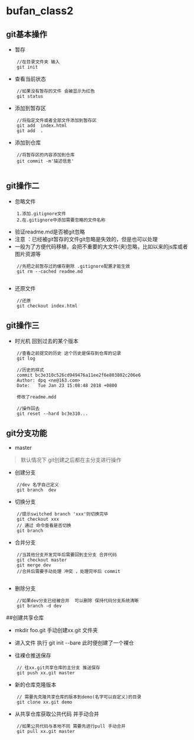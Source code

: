 # bufan_class2
## git基本操作

+ 暂存
```shell
	//在目录文件夹 输入
	git init

```
+ 查看当前状态
```shell
	//如果没有暂存的文件 会被显示为红色
	git status
```

+ 添加到暂存区
```shell
	//将指定文件或者全部文件添加到暂存区
	git add  index.html
	git add  .  
```

+ 添加到仓库
```shell
	//将暂存区的内容添加到仓库
	git commit -m'描述信息'
	
```


## git操作二
+ 忽略文件
```
	1.添加.gitignore文件
	2.在.gitignore中添加需要忽略的文件名称
```
- 验证readme.md是否被git忽略
- 注意 ：已经被git暂存的文件git忽略是失效的，但是也可以处理
- 一般为了方便代码移植，会把不重要的大文件(夹)忽略，比如以来的js库或者图片资源等

```shell
	//先把之前暂存过的缓存删除 .gitignore配置才能生效
	git rm --cached readme.md
	
```
+ 还原文件
```shell
	//还原
	git checkout index.html
```

## git操作三
+ 时光机 回到过去的某个版本
```shell
	//查看之前提交的历史 这个历史是保存到仓库的记录
	git log 

	//历史的样式
	commit bc3e310c526cd949476a11ee2f6e803802c206e6
	Author: dpq <ne@163.com>
	Date:   Tue Jan 23 15:08:48 2018 +0800

    修改了readme.mdd
	
	//操作回去
	git reset --hard bc3e310...

```

## git分支功能
+ master
> 默认情况下 git创建之后都在主分支进行操作
+ 创建分支
```shell
	//dev 名字自己定义
	git branch  dev
```
+ 切换分支
```shell
	//提示switched branch 'xxx'则切换完毕
	git checkout xxx
	// 通过 命令查看是否切换
	git branch
```
+ 合并分支
```shell
	//当其他分支开发完毕后需要回到主分支 合并代码
	git checkout master
	git merge dev
	//合并后需要手动处理 冲突 ，处理完毕后 commit
	
```
+ 删除分支
```shell
	//如果dev分支已经被合并  可以删除 保持代码分支系统清晰
	git branch -d dev
```


##创建共享仓库
+ mkdir foo.git  手动创建xx.git 文件夹
+ 进入文件 执行  git init --bare 此时便创建了一个裸仓 

+ 往裸仓推送保存
```shell
	// 往xx.git共享仓库的主分支 推送保存
	git push xx.git master
```
+ 新的仓库克隆版本
```shell
	// 需要先克隆共享仓库的版本到demo(名字可以自定义)的目录 
	git clone xx.git demo

```

+ 从共享仓库获取公共代码 并手动合并
```shell
	//如果公共代码与本地不同 需要先进行pull 手动合并
	git pull xx.git master

```
